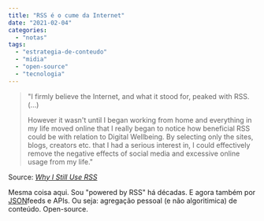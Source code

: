 ```yaml
---
title: "RSS é o cume da Internet"
date: "2021-02-04"
categories: 
  - "notas"
tags: 
  - "estrategia-de-conteudo"
  - "midia"
  - "open-source"
  - "tecnologia"
---
```


> "I firmly believe the Internet, and what it stood for, peaked with RSS. (…)
> 
> However it wasn't until I began working from home and everything in my life moved online that I really began to notice how beneficial RSS could be with relation to Digital Wellbeing. By selecting only the sites, blogs, creators etc. that I had a serious interest in, I could effectively remove the negative effects of social media and excessive online usage from my life."

Source: _[Why I Still Use RSS](https://atthis.link/blog/2021/rss.html)_

Mesma coisa aqui. Sou "powered by RSS" há décadas. E agora também por [JSON](https://en.wikipedia.org/wiki/JSON)feeds e APIs. Ou seja: agregação pessoal (e não algoritimica) de conteúdo. Open-source.
